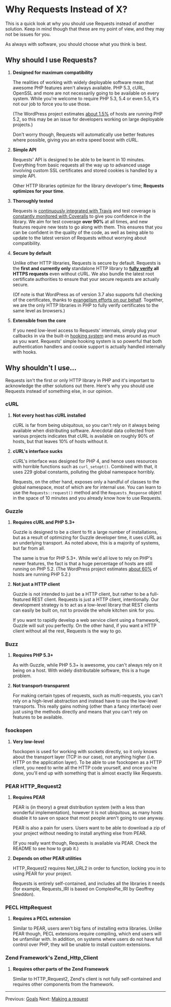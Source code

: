 Why Requests Instead of X?
==========================
This is a quick look at why you should use Requests instead of another
solution. Keep in mind though that these are my point of view, and they may not
be issues for you.

As always with software, you should choose what you think is best.


Why should I use Requests?
--------------------------
1. **Designed for maximum compatibility**

   The realities of working with widely deployable software mean that awesome
   PHP features aren't always available. PHP 5.3, cURL, OpenSSL and more are not
   necessarily going to be available on every system. While you're welcome to
   require PHP 5.3, 5.4 or even 5.5, it's not our job to force you to use those.

   (The WordPress project estimates [about 1.5%][wpstats] of hosts are running
   PHP 5.2, so this may be an issue for developers working on large
   deployable projects.)

   Don't worry though, Requests will automatically use better features where
   possible, giving you an extra speed boost with cURL.

2. **Simple API**

   Requests' API is designed to be able to be learnt in 10 minutes. Everything
   from basic requests all the way up to advanced usage involving custom SSL
   certificates and stored cookies is handled by a simple API.

   Other HTTP libraries optimize for the library developer's time; **Requests
   optimizes for your time**.

3. **Thoroughly tested**

   Requests is [continuously integrated with Travis][travis] and test coverage
   is [constantly monitored with Coveralls][coveralls] to give you confidence in
   the library. We aim for test coverage **over 90%** at all times, and new
   features require new tests to go along with them. This ensures that you can
   be confident in the quality of the code, as well as being able to update to
   the latest version of Requests without worrying about compatibility.

4. **Secure by default**

   Unlike other HTTP libraries, Requests is secure by default. Requests is the
   **first and currently only** standalone HTTP library to
   **[fully verify][requests_ssl] all HTTPS requests** even without cURL. We
   also bundle the latest root certificate authorities to ensure that your
   secure requests are actually secure.

   (Of note is that WordPress as of version 3.7 also supports full checking of
   the certificates, thanks to [evangelism efforts on our behalf][wpssl].
   Together, we are the only HTTP libraries in PHP to fully verify certificates
   to the same level as browsers.)

5. **Extensible from the core**

   If you need low-level access to Requests' internals, simply plug your
   callbacks in via the built-in [hooking system][] and mess around as much as
   you want. Requests' simple hooking system is so powerful that both
   authentication handlers and cookie support is actually handled internally
   with hooks.

[coveralls]: https://coveralls.io/r/rmccue/Requests
[hooking system]: hooks.md
[requests_ssl]: https://github.com/rmccue/Requests/blob/master/library/Requests/SSL.php
[travis]: https://travis-ci.org/rmccue/Requests
[wpssl]: http://core.trac.wordpress.org/ticket/25007


Why shouldn't I use...
----------------------
Requests isn't the first or only HTTP library in PHP and it's important to
acknowledge the other solutions out there. Here's why you should use Requests
instead of something else, in our opinion.


### cURL

1. **Not every host has cURL installed**

   cURL is far from being ubiquitous, so you can't rely on it always being
   available when distributing software. Anecdotal data collected from various
   projects indicates that cURL is available on roughly 90% of hosts, but that
   leaves 10% of hosts without it.

2. **cURL's interface sucks**

   cURL's interface was designed for PHP 4, and hence uses resources with
   horrible functions such as `curl_setopt()`. Combined with that, it uses 229
   global constants, polluting the global namespace horribly.

   Requests, on the other hand, exposes only a handful of classes to the
   global namespace, most of which are for internal use. You can learn to use
   the `Requests::request()` method and the `Requests_Response` object in the
   space of 10 minutes and you already know how to use Requests.


### Guzzle

1. **Requires cURL and PHP 5.3+**

   Guzzle is designed to be a client to fit a large number of installations, but
   as a result of optimizing for Guzzle developer time, it uses cURL as an
   underlying transport. As noted above, this is a majority of systems, but
   far from all.

   The same is true for PHP 5.3+. While we'd all love to rely on PHP's newer
   features, the fact is that a huge percentage of hosts are still running on
   PHP 5.2. (The WordPress project estimates [about 60%][wpstats] of hosts are
   running PHP 5.2.)

2. **Not just a HTTP client**

   Guzzle is not intended to just be a HTTP client, but rather to be a
   full-featured REST client. Requests is just a HTTP client, intentionally. Our
   development strategy is to act as a low-level library that REST clients can
   easily be built on, not to provide the whole kitchen sink for you.

   If you want to rapidly develop a web service client using a framework, Guzzle
   will suit you perfectly. On the other hand, if you want a HTTP client without
   all the rest, Requests is the way to go.

[wpstats]: http://wordpress.org/about/stats/


### Buzz

1. **Requires PHP 5.3+**

   As with Guzzle, while PHP 5.3+ is awesome, you can't always rely on it being
   on a host. With widely distributable software, this is a huge problem.

2. **Not transport-transparent**

   For making certain types of requests, such as multi-requests, you can't rely
   on a high-level abstraction and instead have to use the low-level transports.
   This really gains nothing (other than a fancy interface) over just using the
   methods directly and means that you can't rely on features to be available.


### fsockopen

1. **Very low-level**

   fsockopen is used for working with sockets directly, so it only knows about
   the transport layer (TCP in our case), not anything higher (i.e. HTTP on the
   application layer). To be able to use fsockopen as a HTTP client, you need
   to write all the HTTP code yourself, and once you're done, you'll end up
   with something that is almost exactly like Requests.


### PEAR HTTP_Request2

1. **Requires PEAR**

   PEAR is (in theory) a great distribution system (with a less than wonderful
   implementation), however it is not ubiquitous, as many hosts disable it to
   save on space that most people aren't going to use anyway.

   PEAR is also a pain for users. Users want to be able to download a zip of
   your project without needing to install anything else from PEAR.

   (If you really want though, Requests is available via PEAR. Check the README
   to see how to grab it.)

2. **Depends on other PEAR utilities**

   HTTP\_Request2 requires Net_URL2 in order to function, locking you in to
   using PEAR for your project.

   Requests is entirely self-contained, and includes all the libraries it needs
   (for example, Requests\_IRI is based on ComplexPie\_IRI by Geoffrey Sneddon).


### PECL HttpRequest

1. **Requires a PECL extension**

   Similar to PEAR, users aren't big fans of installing extra libraries. Unlike
   PEAR though, PECL extensions require compiling, which end users will be
   unfamiliar with. In addition, on systems where users do not have full
   control over PHP, they will be unable to install custom extensions.


### Zend Framework's Zend\_Http\_Client

1. **Requires other parts of the Zend Framework**

   Similar to HTTP_Request2, Zend's client is not fully self-contained and
   requires other components from the framework.

***

Previous: [Goals](https://github.com/WordPress/Requests/blob/master/docs/goals.md)
Next: [Making a request](https://github.com/WordPress/Requests/blob/master/docs/usage.md)